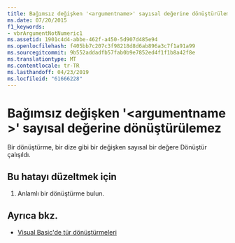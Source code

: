 ```yaml
---
title: Bağımsız değişken '<argumentname>' sayısal değerine dönüştürülemez
ms.date: 07/20/2015
f1_keywords:
- vbrArgumentNotNumeric1
ms.assetid: 1901c4d4-abbe-462f-a450-5d907d485e94
ms.openlocfilehash: f405bb7c207c3f98218d8d6ab896a3c7f1a91a99
ms.sourcegitcommit: 9b552addadfb57fab0b9e7852ed4f1f1b8a42f8e
ms.translationtype: MT
ms.contentlocale: tr-TR
ms.lasthandoff: 04/23/2019
ms.locfileid: "61666228"
---
```

# <a name="argument-argumentname-cannot-be-converted-to-a-numeric-value"></a>Bağımsız değişken '\<argumentname >' sayısal değerine dönüştürülemez
Bir dönüştürme, bir dize gibi bir değişken sayısal bir değere Dönüştür çalışıldı.  
  
## <a name="to-correct-this-error"></a>Bu hatayı düzeltmek için  
  
1. Anlamlı bir dönüştürme bulun.  
  
## <a name="see-also"></a>Ayrıca bkz.

- [Visual Basic'de tür dönüştürmeleri](../../visual-basic/programming-guide/language-features/data-types/type-conversions.md)
